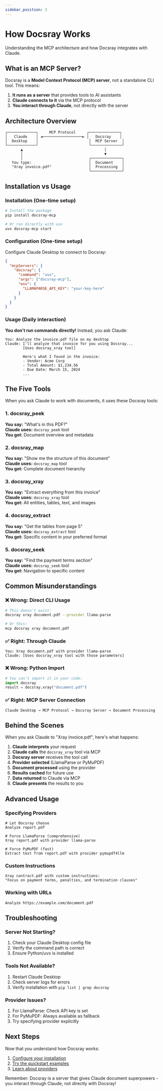 ```yaml
---
sidebar_position: 3
---
```


# How Docsray Works

Understanding the MCP architecture and how Docsray integrates with Claude.

## What is an MCP Server?

Docsray is a **Model Context Protocol (MCP) server**, not a standalone CLI tool. This means:

1. **It runs as a server** that provides tools to AI assistants
2. **Claude connects to it** via the MCP protocol
3. **You interact through Claude**, not directly with the server

## Architecture Overview

```
┌─────────────┐     MCP Protocol     ┌──────────────┐
│   Claude    │ ◄──────────────────► │   Docsray    │
│  Desktop    │                       │  MCP Server  │
└─────────────┘                       └──────────────┘
       ▲                                     │
       │                                     ▼
       │                              ┌──────────────┐
   You type:                          │  Document    │
   "Xray invoice.pdf"                 │  Processing  │
                                      └──────────────┘
```

## Installation vs Usage

### Installation (One-time setup)

```bash
# Install the package
pip install docsray-mcp

# Or run directly with uvx
uvx docsray-mcp start
```

### Configuration (One-time setup)

Configure Claude Desktop to connect to Docsray:

```json
{
  "mcpServers": {
    "docsray": {
      "command": "uvx",
      "args": ["docsray-mcp"],
      "env": {
        "LLAMAPARSE_API_KEY": "your-key-here"
      }
    }
  }
}
```

### Usage (Daily interaction)

**You don't run commands directly!** Instead, you ask Claude:

```text
You: Analyze the invoice.pdf file on my desktop
Claude: I'll analyze that invoice for you using Docsray...
        [Uses docsray_xray tool]
        
        Here's what I found in the invoice:
        - Vendor: Acme Corp
        - Total Amount: $1,234.56
        - Due Date: March 15, 2024
        ...
```

## The Five Tools

When you ask Claude to work with documents, it uses these Docsray tools:

### 1. docsray_peek
**You say:** "What's in this PDF?"  
**Claude uses:** `docsray_peek` tool  
**You get:** Document overview and metadata

### 2. docsray_map
**You say:** "Show me the structure of this document"  
**Claude uses:** `docsray_map` tool  
**You get:** Complete document hierarchy

### 3. docsray_xray
**You say:** "Extract everything from this invoice"  
**Claude uses:** `docsray_xray` tool  
**You get:** All entities, tables, text, and images

### 4. docsray_extract
**You say:** "Get the tables from page 5"  
**Claude uses:** `docsray_extract` tool  
**You get:** Specific content in your preferred format

### 5. docsray_seek
**You say:** "Find the payment terms section"  
**Claude uses:** `docsray_seek` tool  
**You get:** Navigation to specific content

## Common Misunderstandings

### ❌ Wrong: Direct CLI Usage
```bash
# This doesn't exist:
docsray xray document.pdf --provider llama-parse

# Or this:
mcp docsray xray document.pdf
```

### ✅ Right: Through Claude
```text
You: Xray document.pdf with provider llama-parse
Claude: [Uses docsray_xray tool with those parameters]
```

### ❌ Wrong: Python Import
```python
# You can't import it in your code:
import docsray
result = docsray.xray("document.pdf")
```

### ✅ Right: MCP Server Connection
```text
Claude Desktop → MCP Protocol → Docsray Server → Document Processing
```

## Behind the Scenes

When you ask Claude to "Xray invoice.pdf", here's what happens:

1. **Claude interprets** your request
2. **Claude calls** the `docsray_xray` tool via MCP
3. **Docsray server** receives the tool call
4. **Provider selected** (LlamaParse or PyMuPDF)
5. **Document processed** using the provider
6. **Results cached** for future use
7. **Data returned** to Claude via MCP
8. **Claude presents** the results to you

## Advanced Usage

### Specifying Providers

```text
# Let Docsray choose
Analyze report.pdf

# Force LlamaParse (comprehensive)
Xray report.pdf with provider llama-parse

# Force PyMuPDF (fast)
Extract text from report.pdf with provider pymupdf4llm
```

### Custom Instructions

```text
Xray contract.pdf with custom instructions:
"Focus on payment terms, penalties, and termination clauses"
```

### Working with URLs

```text
Analyze https://example.com/document.pdf
```

## Troubleshooting

### Server Not Starting?

1. Check your Claude Desktop config file
2. Verify the command path is correct
3. Ensure Python/uvx is installed

### Tools Not Available?

1. Restart Claude Desktop
2. Check server logs for errors
3. Verify installation with `pip list | grep docsray`

### Provider Issues?

1. For LlamaParse: Check API key is set
2. For PyMuPDF: Always available as fallback
3. Try specifying provider explicitly

## Next Steps

Now that you understand how Docsray works:

1. [Configure your installation](./installation)
2. [Try the quickstart examples](./quickstart)
3. [Learn about providers](../providers/overview)

Remember: Docsray is a server that gives Claude document superpowers - you interact through Claude, not directly with Docsray!